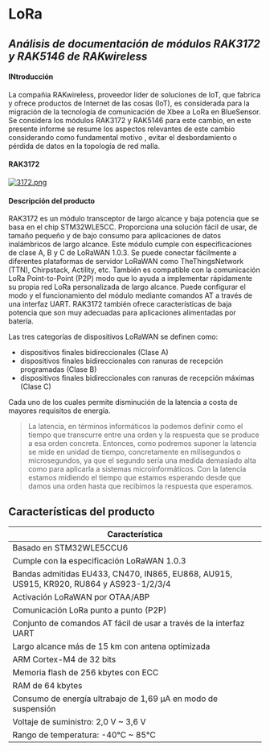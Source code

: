 # LoRa
## _Análisis de documentación de módulos RAK3172 y RAK5146 de RAKwireless_
#### INtroducción 
La compañia RAKwireless, proveedor líder de soluciones de IoT, que fabrica y ofrece productos de Internet de las cosas (IoT), es considerada para la migración de la tecnología de comunicación de Xbee a LoRa en BlueSensor. Se considera los módulos RAK3172 y RAK5146 para este cambio, en este presente informe se resume los aspectos relevantes de este cambio considerando como fundamental motivo , evitar el desbordamiento o pérdida de datos en la topología de red malla.
#### RAK3172
[![3172.png](https://i.postimg.cc/br4W6Bhq/3172.png)](https://postimg.cc/GTJXtztf)

#### Descripción del producto
RAK3172 es un módulo transceptor de largo alcance y baja potencia que se basa en el chip STM32WLE5CC. Proporciona una solución fácil de usar, de tamaño pequeño y de bajo consumo para aplicaciones de datos inalámbricos de largo alcance. Este módulo cumple con especificaciones de clase A, B y C de LoRaWAN 1.0.3. Se puede conectar fácilmente a diferentes plataformas de servidor LoRaWAN como TheThingsNetwork (TTN), Chirpstack, Actility, etc. También es compatible con la comunicación LoRa Point-to-Point (P2P) modo que lo ayuda a implementar rápidamente su propia red LoRa personalizada de largo alcance.
Puede configurar el modo y el funcionamiento del módulo mediante comandos AT a través de una interfaz UART. RAK3172 también ofrece características de baja potencia que son muy adecuadas para aplicaciones alimentadas por batería.

Las tres categorías de dispositivos LoRaWAN se definen como:
- dispositivos finales bidireccionales (Clase A)
- dispositivos finales bidireccionales con ranuras de recepción programadas (Clase B)
- dispositivos finales bidireccionales con ranuras de recepción máximas (Clase C)


Cada uno de los cuales permite disminución de la latencia a costa de mayores requisitos de energía.
> La latencia, en términos informáticos la podemos definir como el tiempo que transcurre entre una orden y la respuesta que se produce a esa orden concreta. Entonces, como podremos suponer la latencia se mide en unidad de tiempo, concretamente en milisegundos o microsegundos, ya que el segundo sería una medida demasiado alta como para aplicarla a sistemas microinformáticos. Con la latencia estamos midiendo el tiempo que estamos esperando desde que damos una orden hasta que recibimos la respuesta que esperamos.

## Características del producto

| Característica |
| ------ |
|Basado en  STM32WLE5CCU6 |
|Cumple con la especificación  LoRaWAN 1.0.3 
|Bandas admitidas  EU433, CN470, IN865, EU868, AU915, US915, KR920, RU864 y AS923-1/2/3/4 |
|Activación LoRaWAN por OTAA/ABP |
|Comunicación LoRa punto a punto (P2P) |
|Conjunto de comandos AT fácil de usar a través de la interfaz UART |
|Largo alcance más de 15 km con antena optimizada |
|ARM Cortex-M4 de 32 bits |
|Memoria flash de 256 kbytes con ECC |
|RAM de 64 kbytes |
|Consumo de energía ultrabajo de 1,69 μA en modo de suspensión |
|Voltaje de suministro: 2,0 V ~ 3,6 V |
|Rango de temperatura: -40°C ~ 85°C |


